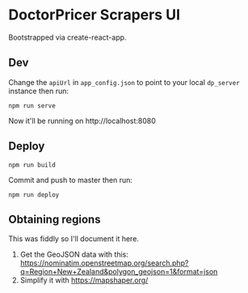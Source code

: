 # DoctorPricer Scrapers UI

Bootstrapped via create-react-app.

## Dev

Change the `apiUrl` in `app_config.json` to point to your local `dp_server` instance then run:

`npm run serve`

Now it'll be running on http://localhost:8080

## Deploy

`npm run build`

Commit and push to master then run:

`npm run deploy`


## Obtaining regions

This was fiddly so I'll document it here.

1. Get the GeoJSON data with this: https://nominatim.openstreetmap.org/search.php?q=Region+New+Zealand&polygon_geojson=1&format=json
1. Simplify it with https://mapshaper.org/